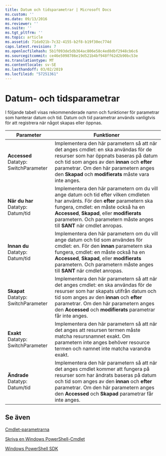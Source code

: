 ```yaml
---
title: Datum och tidsparametrar | Microsoft Docs
ms.custom: ''
ms.date: 09/13/2016
ms.reviewer: ''
ms.suite: ''
ms.tgt_pltfrm: ''
ms.topic: article
ms.assetid: 71da921b-7c32-4155-b2f8-b19f30ec774d
caps.latest.revision: 7
ms.openlocfilehash: 5b1f093de5db364ac806e58c4ed8dbf2948cb6c6
ms.sourcegitcommit: ce46e5098786e19d521b4bf948ff62d2b90bc53e
ms.translationtype: MT
ms.contentlocale: sv-SE
ms.lasthandoff: 03/02/2019
ms.locfileid: "57251361"
---
```

# <a name="date-and-time-parameters"></a>Datum- och tidsparametrar

I följande tabell visas rekommenderade namn och funktioner för parametrar som hanterar datum och tid. Datum och tid parametrar används vanligtvis för att registrera när något skapas eller öppnas.

|Parameter|Funktioner|
|---|---|
|**Accessed**<br>Datatyp: SwitchParameter|Implementera den här parametern så att när det anges cmdlet: en ska användas för de resurser som har öppnats baseras på datum och tid som anges av den **innan** och **efter** parametrar. Om den här parametern anges den **Skapad** och **modifierats** måste vara inte anges.|
|**När du har**<br>Datatyp: Datum/tid|Implementera den här parametern om du vill ange datum och tid efter vilken cmdleten har använts. För den **efter** parametern ska fungera, cmdlet: en måste också ha en **Accessed**, **Skapad**, eller **modifierats** parametern. Och parametern måste anges till **SANT** när cmdlet anropas.|
|**Innan du**<br>Datatyp: Datum/tid|Implementera den här parametern om du vill ange datum och tid som användes för cmdlet: en. För den **innan** parametern ska fungera, cmdlet: en måste också ha en **Accessed**, **Skapad**, eller **modifierats** parametern. Och parametern måste anges till **SANT** när cmdlet anropas.|
|**Skapat**<br>Datatyp: SwitchParameter|Implementera den här parametern så att när det anges cmdlet: en ska användas för de resurser som har skapats utifrån datum och tid som anges av den **innan** och **efter** parametrar. Om den här parametern anges den **Accessed** och **modifierats** parametrar får inte anges.|
|**Exakt**<br>Datatyp: SwitchParameter|Implementera den här parametern så att när det anges att resursen termen måste matcha resursnamnet exakt. Om parametern inte anges behöver resource termen och namnet inte matcha varandra exakt.|
|**Ändrade**<br>Datatyp: Datum/tid|Implementera den här parametern så att när det anges cmdlet kommer att fungera på resurser som har ändrats baseras på datum och tid som anges av den **innan** och **efter** parametrar. Om den här parametern anges den **Accessed** och **Skapad** parametrar får inte anges.|
## <a name="see-also"></a>Se även

[Cmdlet-parametrarna](./cmdlet-parameters.md)

[Skriva en Windows PowerShell-Cmdlet](./writing-a-windows-powershell-cmdlet.md)

[Windows PowerShell SDK](../windows-powershell-reference.md)

